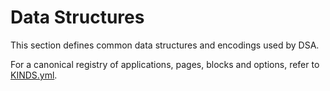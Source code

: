 # Data Structures

This section defines common data structures and encodings used by DSA.

For a canonical registry of applications, pages, blocks and options, refer to [KINDS.yml](../kinds.yml).

